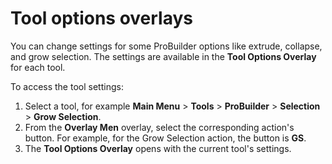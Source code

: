 # Tool options overlays

You can change settings for some ProBuilder options like extrude, collapse, and grow selection. The settings are available in the **Tool Options Overlay** for each tool.

To access the tool settings:

1. Select a tool, for example **Main Menu** > **Tools** > **ProBuilder** > **Selection** > **Grow Selection**.
1. From the **Overlay Men** overlay, select the corresponding action's button. For example, for the Grow Selection action, the button is **GS**.
1. The **Tool Options Overlay** opens with the current tool's settings.
